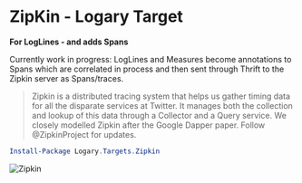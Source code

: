 # ZipKin - Logary Target

**For LogLines - and adds Spans**

Currently work in progress: LogLines and Measures become annotations to Spans
which are correlated in process and then sent through Thrift to the Zipkin
server as Spans/traces.

> Zipkin is a distributed tracing system that helps us gather timing data for
> all the disparate services at Twitter. It manages both the collection and
> lookup of this data through a Collector and a Query service. We closely
> modelled Zipkin after the Google Dapper paper. Follow @ZipkinProject for
> updates.

``` powershell
Install-Package Logary.Targets.Zipkin
```

![Zipkin](https://raw.githubusercontent.com/logary/logary-assets/master/targets/zipkin.png)

